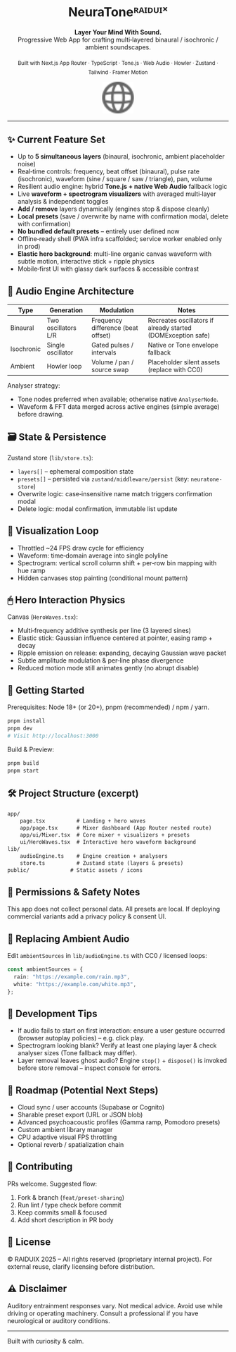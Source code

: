 <div align="center">
	<h1>NeuraToneᴿᴬᴵᴰᵁᴵˣ</h1>
	<p><strong>Layer Your Mind With Sound.</strong><br/>Progressive Web App for crafting multi‑layered binaural / isochronic / ambient soundscapes.</p>
	<p>
		<sub>Built with Next.js App Router · TypeScript · Tone.js · Web Audio · Howler · Zustand · Tailwind · Framer Motion</sub>
	</p>
	<img src="public/globe.svg" width="72" alt="NeuraTone" />
</div>

---

## ✨ Current Feature Set

- Up to **5 simultaneous layers** (binaural, isochronic, ambient placeholder noise)
- Real‑time controls: frequency, beat offset (binaural), pulse rate (isochronic), waveform (sine / square / saw / triangle), pan, volume
- Resilient audio engine: hybrid **Tone.js + native Web Audio** fallback logic
- Live **waveform + spectrogram visualizers** with averaged multi‑layer analysis & independent toggles
- **Add / remove** layers dynamically (engines stop & dispose cleanly)
- **Local presets** (save / overwrite by name with confirmation modal, delete with confirmation)
- **No bundled default presets** – entirely user defined now
- Offline‑ready shell (PWA infra scaffolded; service worker enabled only in prod)
- **Elastic hero background**: multi-line organic canvas waveform with subtle motion, interactive stick + ripple physics
- Mobile‑first UI with glassy dark surfaces & accessible contrast

## 🧠 Audio Engine Architecture

| Type       | Generation          | Modulation                         | Notes                                                        |
| ---------- | ------------------- | ---------------------------------- | ------------------------------------------------------------ |
| Binaural   | Two oscillators L/R | Frequency difference (beat offset) | Recreates oscillators if already started (DOMException safe) |
| Isochronic | Single oscillator   | Gated pulses / intervals           | Native or Tone envelope fallback                             |
| Ambient    | Howler loop         | Volume / pan / source swap         | Placeholder silent assets (replace with CC0)                 |

Analyser strategy:

- Tone nodes preferred when available; otherwise native `AnalyserNode`.
- Waveform & FFT data merged across active engines (simple average) before drawing.

## 🗃 State & Persistence

Zustand store (`lib/store.ts`):

- `layers[]` – ephemeral composition state
- `presets[]` – persisted via `zustand/middleware/persist` (key: `neuratone-store`)
- Overwrite logic: case‑insensitive name match triggers confirmation modal
- Delete logic: modal confirmation, immutable list update

## 🧩 Visualization Loop

- Throttled ~24 FPS draw cycle for efficiency
- Waveform: time‑domain average into single polyline
- Spectrogram: vertical scroll column shift + per‑row bin mapping with hue ramp
- Hidden canvases stop painting (conditional mount pattern)

## 🖱 Hero Interaction Physics

Canvas (`HeroWaves.tsx`):

- Multi‑frequency additive synthesis per line (3 layered sines)
- Elastic stick: Gaussian influence centered at pointer, easing ramp + decay
- Ripple emission on release: expanding, decaying Gaussian wave packet
- Subtle amplitude modulation & per‑line phase divergence
- Reduced motion mode still animates gently (no abrupt disable)

## 🚀 Getting Started

Prerequisites: Node 18+ (or 20+), pnpm (recommended) / npm / yarn.

```bash
pnpm install
pnpm dev
# Visit http://localhost:3000
```

Build & Preview:

```bash
pnpm build
pnpm start
```

## 🛠 Project Structure (excerpt)

```
app/
	page.tsx          # Landing + hero waves
	app/page.tsx      # Mixer dashboard (App Router nested route)
	app/ui/Mixer.tsx  # Core mixer + visualizers + presets
	ui/HeroWaves.tsx  # Interactive hero waveform background
lib/
	audioEngine.ts    # Engine creation + analysers
	store.ts          # Zustand state (layers & presets)
public/             # Static assets / icons
```

## 🔐 Permissions & Safety Notes

This app does not collect personal data. All presets are local. If deploying commercial variants add a privacy policy & consent UI.

## 🔄 Replacing Ambient Audio

Edit `ambientSources` in `lib/audioEngine.ts` with CC0 / licensed loops:

```ts
const ambientSources = {
  rain: "https://example.com/rain.mp3",
  white: "https://example.com/white.mp3",
};
```

## 🧪 Development Tips

- If audio fails to start on first interaction: ensure a user gesture occurred (browser autoplay policies) – e.g. click play.
- Spectrogram looking blank? Verify at least one playing layer & check analyser sizes (Tone fallback may differ).
- Layer removal leaves ghost audio? Engine `stop()` + `dispose()` is invoked before store removal – inspect console for errors.

## 🧭 Roadmap (Potential Next Steps)

- Cloud sync / user accounts (Supabase or Cognito)
- Sharable preset export (URL or JSON blob)
- Advanced psychoacoustic profiles (Gamma ramp, Pomodoro presets)
- Custom ambient library manager
- CPU adaptive visual FPS throttling
- Optional reverb / spatialization chain

## 🤝 Contributing

PRs welcome. Suggested flow:

1. Fork & branch (`feat/preset-sharing`)
2. Run lint / type check before commit
3. Keep commits small & focused
4. Add short description in PR body

## 🧾 License

© RAIDUIX 2025 – All rights reserved (proprietary internal project). For external reuse, clarify licensing before distribution.

## ⚠️ Disclaimer

Auditory entrainment responses vary. Not medical advice. Avoid use while driving or operating machinery. Consult a professional if you have neurological or auditory conditions.

---

Built with curiosity & calm.
